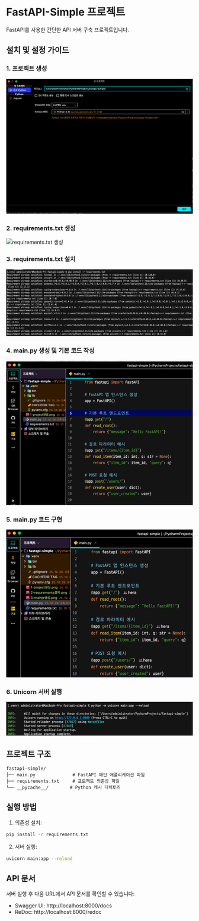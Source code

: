# FastAPI-Simple 프로젝트

FastAPI를 사용한 간단한 API 서버 구축 프로젝트입니다.

## 설치 및 설정 가이드

### 1. 프로젝트 생성
![프로젝트 생성](1-project생성.png)

### 2. requirements.txt 생성
![requirements.txt 생성](2-requrements생성.png)

### 3. requirements.txt 설치
![requirements.txt 설치](2-requrements설치.png)

### 4. main.py 생성 및 기본 코드 작성
![main.py 초기 설정](3-mainjs생성.png)

### 5. main.py 코드 구현
![main.py 구현](4-mainjs생성.png)

### 6. Unicorn 서버 실행
![Unicorn 서버 실행](5-unicorn이용해웹서버시작.png)

## 프로젝트 구조
```
fastapi-simple/
├── main.py              # FastAPI 메인 애플리케이션 파일
├── requirements.txt     # 프로젝트 의존성 파일
└── __pycache__/        # Python 캐시 디렉토리
```

## 실행 방법

1. 의존성 설치:
```bash
pip install -r requirements.txt
```

2. 서버 실행:
```bash
uvicorn main:app --reload
```

## API 문서
서버 실행 후 다음 URL에서 API 문서를 확인할 수 있습니다:
- Swagger UI: http://localhost:8000/docs
- ReDoc: http://localhost:8000/redoc